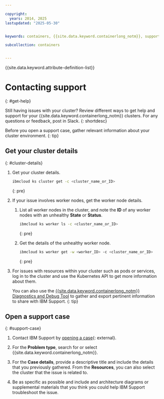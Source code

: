 ```yaml
---

copyright: 
  years: 2014, 2025
lastupdated: "2025-05-30"


keywords: containers, {{site.data.keyword.containerlong_notm}}, support, get help

subcollection: containers


---
```


{{site.data.keyword.attribute-definition-list}}



# Contacting support
{: #get-help}

Still having issues with your cluster? Review different ways to get help and support for your {{site.data.keyword.containerlong_notm}} clusters. For any questions or feedback, post in Slack.
{: shortdesc}

Before you open a support case, gather relevant information about your cluster environment.
{: tip}

## Get your cluster details
{: #cluster-details}

1. Get your cluster details.

    ```sh
    ibmcloud ks cluster get -c <cluster_name_or_ID>
    ```
    {: pre}

2. If your issue involves worker nodes, get the worker node details.

    1. List all worker nodes in the cluster, and note the **ID** of any worker nodes with an unhealthy **State** or **Status**.
    
        ```sh
        ibmcloud ks worker ls -c <cluster_name_or_ID>
        ```
        {: pre}

    2. Get the details of the unhealthy worker node.
    
        ```sh
        ibmcloud ks worker get -w <worker_ID> -c <cluster_name_or_ID>
        ```
        {: pre}

3. For issues with resources within your cluster such as pods or services, log in to the cluster and use the Kubernetes API to get more information about them.

    You can also use the [{{site.data.keyword.containerlong_notm}} Diagnostics and Debug Tool](/docs/containers?topic=containers-debug-tool) to gather and export pertinent information to share with IBM Support.
    {: tip}



## Open a support case
{: #support-case}

1. Contact IBM Support by [opening a case](https://cloud.ibm.com/unifiedsupport/cases/form){: external}.

1. For the **Problem type**, search for or select {{site.data.keyword.containerlong_notm}}.

1. For the **Case details**, provide a descriptive title and include the details that you previously gathered. From the **Resources**, you can also select the cluster that the issue is related to.

1. Be as specific as possible and include and architecture diagrams or supplemental materials that you think you could help IBM Support troubleshoot the issue.
